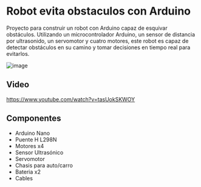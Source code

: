 # Robot evita obstaculos con Arduino

Proyecto para construir un robot con Arduino capaz de esquivar obstáculos. Utilizando un microcontrolador Arduino, un sensor de distancia por ultrasonido, un servomotor y cuatro motores, este robot es capaz de detectar obstáculos en su camino y tomar decisiones en tiempo real para evitarlos. 

![image](https://user-images.githubusercontent.com/85527788/235306774-c52551ba-11e1-482b-a9b4-dce5f5f35423.png)

## Video

https://www.youtube.com/watch?v=tasUokSKWOY

## Componentes

- Arduino Nano
- Puente H L298N
- Motores x4
- Sensor Ultrasónico
- Servomotor
- Chasis para auto/carro
- Bateria x2
- Cables
